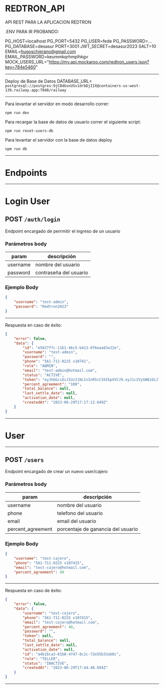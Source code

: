 # REDTRON_API

API REST PARA LA APLICACION REDTRON

.ENV PARA IR PROBANDO:

PG_HOST=localhost
PG_PORT=5432
PG_USER=fede
PG_PASSWORD=...
PG_DATABASE=desasur
PORT=3001
JWT_SECRET=desasur2023
SALT=10
EMAIL=hugoschierano@gmail.com
EMAIL_PASSWORD=keummkqrhmplhkgv
MOCK_USERS_URL="https://my.api.mockaroo.com/redtron_users.json?key=784e5460"

------
Deploy de Base de Datos
DATABASE_URL= ````postgresql://postgres:9jC0dGsnUSv1drbDjIIX@containers-us-west-139.railway.app:7048/railway````

-----

Para levantar el servidor en modo desarrollo correr:

```
npm run dev
```

Para recargar la base de datos de usuario correr el siguiente script:

```
npm run reset-users-db
```

Para levantar el servidor con la base de datos deploy

````
npm run db
````
---
# Endpoints

---

# Login User

## POST `/auth/login`

Endpoint encargado de perrmitir el ingreso de un usuario

### Parámetros body

|param|descripción|
|---|---|
|username|nombre del usuario|
|password|contraseña del usuario|

### Ejemplo Body 

```json
{
	"username": "test-admin",
	"password": "Redtron2023"
}
```

---

Respuesta en caso de éxito:

```json
{
	"error": false,
	"data": {
		"id": "e5827ffc-11b1-46c5-b413-0f6eaa83e22e",
		"username": "test-admin",
		"password": "",
		"phone": "561-711-0225 x10741",
		"role": "ADMIN",
		"email": "test-admin@hotmail.com",
		"status": "ACTIVE",
		"token": "eyJhbGciOiJIUzI1NiIsInR5cCI6IkpXVCJ9.eyJ1c2VySWQiOiJlNTgyN2ZmYy0xMWIxLTQ2YzUtYjQxMy0wZjZlYWE4M2UyMmUiLCJyb2xlIjoiQURNSU4iLCJpYXQiOjE2ODgwNTkyNzQsImV4cCI6MTY4ODA2Mjg3NH0.eVKK3JKwHlO8LY3jmNTV4Nyn6xW5oIzbuZ2SX7TNvgs",
		"percent_agreement": "100",
		"total_balance": null,
		"last_settle_date": null,
		"activation_date": null,
		"createdAt": "2023-06-29T17:17:12.649Z"
	}
}
```
---

# User

--- 

## POST `/users`

Endpoint encargado de crear un nuevo user/cajero

### Parámetros body

|param|descripción|
|---|---|
|username|nombre del usuario|
|phone|telefono del usuario|
|email|email del usuario|
|percent_agreement|porcentaje de ganancia del usuario|

### Ejemplo Body 

```json
{
	"username": "test-cajero",
    "phone": "561-711-0225 x107415",
    "email": "test-cajero@hotmail.com",
	"percent_agreement": 40
}
```

---

Respuesta en caso de éxito:

```json
{
	"error": false,
	"data": {
		"username": "test-cajero",
		"phone": "561-711-0225 x107415",
		"email": "test-cajero@hotmail.com",
		"percent_agreement": 40,
		"password": "",
		"token": null,
		"total_balance": null,
		"last_settle_date": null,
		"activation_date": null,
		"id": "a4b1bca3-81b8-4747-8c2c-72e55b33ab8c",
		"role": "TELLER",
		"status": "INACTIVE",
		"createdAt": "2023-06-29T17:44:48.694Z"
	}
}
```
---



